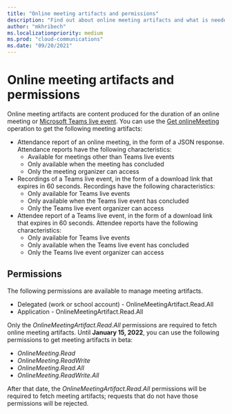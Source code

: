```yaml
---
title: "Online meeting artifacts and permissions"
description: "Find out about online meeting artifacts and what is needed to fetch them."
author: "mkhribech"
ms.localizationpriority: medium
ms.prod: "cloud-communications"
ms.date: "09/20/2021"
---
```


# Online meeting artifacts and permissions

Online meeting artifacts are content produced for the duration of an online meeting or [Microsoft Teams live event](/microsoftteams/teams-live-events/what-are-teams-live-events). You can use the [Get onlineMeeting](/graph/api/onlinemeeting-get?view=graph-rest-beta&preserve-view=true) operation to get the following meeting artifacts:

- Attendance report of an online meeting, in the form of a JSON response. Attendance reports have the following characteristics:
  - Available for meetings other than Teams live events
  - Only available when the meeting has concluded
  - Only the meeting organizer can access
- Recordings of a Teams live event, in the form of a download link that expires in 60 seconds. Recordings have the following characteristics:
  - Only available for Teams live events
  - Only available when the Teams live event has concluded
  - Only the Teams live event organizer can access
- Attendee report of a Teams live event, in the form of a download link that expires in 60 seconds. Attendee reports have the following characteristics:
  - Only available for Teams live events
  - Only available when the Teams live event has concluded
  - Only the Teams live event organizer can access

## Permissions

The following permissions are available to manage meeting artifacts.

- Delegated (work or school account) - OnlineMeetingArtifact.Read.All
- Application - OnlineMeetingArtifact.Read.All

Only the _OnlineMeetingArtifact.Read.All_ permissions are required to fetch online meeting artifacts. Until **January 15, 2022**, you can use the following permissions to get meeting artifacts in beta:

- _OnlineMeeting.Read_
- _OnlineMeeting.ReadWrite_
- _OnlineMeeting.Read.All_
- _OnlineMeeting.ReadWrite.All_

After that date, the _OnlineMeetingArtifact.Read.All_ permissions will be required to fetch meeting artifacts; requests that do not have those permissions will be rejected.
